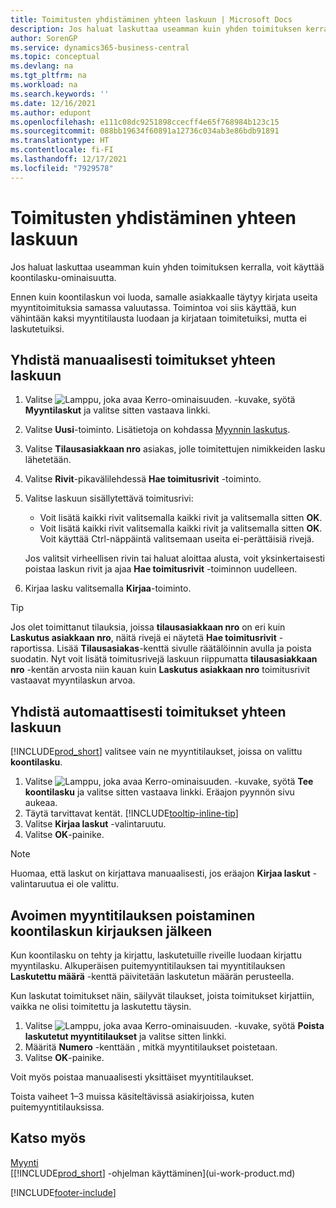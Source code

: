```yaml
---
title: Toimitusten yhdistäminen yhteen laskuun | Microsoft Docs
description: Jos haluat laskuttaa useamman kuin yhden toimituksen kerralla, voit käyttää koontilasku-ominaisuutta.
author: SorenGP
ms.service: dynamics365-business-central
ms.topic: conceptual
ms.devlang: na
ms.tgt_pltfrm: na
ms.workload: na
ms.search.keywords: ''
ms.date: 12/16/2021
ms.author: edupont
ms.openlocfilehash: e111c08dc9251898ccecff4e65f768984b123c15
ms.sourcegitcommit: 088bb19634f60891a12736c034ab3e86bdb91891
ms.translationtype: HT
ms.contentlocale: fi-FI
ms.lasthandoff: 12/17/2021
ms.locfileid: "7929578"
---
```

# <a name="combine-shipments-on-a-single-invoice"></a>Toimitusten yhdistäminen yhteen laskuun
Jos haluat laskuttaa useamman kuin yhden toimituksen kerralla, voit käyttää koontilasku-ominaisuutta.  

Ennen kuin koontilaskun voi luoda, samalle asiakkaalle täytyy kirjata useita myyntitoimituksia samassa valuutassa. Toimintoa voi siis käyttää, kun vähintään kaksi myyntitilausta luodaan ja kirjataan toimitetuiksi, mutta ei laskutetuiksi. 

## <a name="to-manually-combine-shipments-on-a-single-invoice"></a>Yhdistä manuaalisesti toimitukset yhteen laskuun  
1. Valitse ![Lamppu, joka avaa Kerro-ominaisuuden.](media/ui-search/search_small.png "Kerro, mitä haluat tehdä") -kuvake, syötä **Myyntilaskut** ja valitse sitten vastaava linkki.  
2. Valitse **Uusi**-toiminto. Lisätietoja on kohdassa [Myynnin laskutus](sales-how-invoice-sales.md).
3. Valitse **Tilausasiakkaan nro** asiakas, jolle toimitettujen nimikkeiden lasku lähetetään.  
4. Valitse **Rivit**-pikavälilehdessä **Hae toimitusrivit** -toiminto.  
5. Valitse laskuun sisällytettävä toimitusrivi:  

    - Voit lisätä kaikki rivit valitsemalla kaikki rivit ja valitsemalla sitten **OK**.  
    - Voit lisätä kaikki rivit valitsemalla kaikki rivit ja valitsemalla sitten **OK**. Voit käyttää Ctrl-näppäintä valitsemaan useita ei-perättäisiä rivejä.  

    Jos valitsit virheellisen rivin tai haluat aloittaa alusta, voit yksinkertaisesti poistaa laskun rivit ja ajaa **Hae toimitusrivit** -toiminnon uudelleen.  
7. Kirjaa lasku valitsemalla **Kirjaa**-toiminto.  

> [!TIP]  
> Jos olet toimittanut tilauksia, joissa **tilausasiakkaan nro** on eri kuin **Laskutus asiakkaan nro**, näitä rivejä ei näytetä **Hae toimitusrivit** -raportissa. Lisää **Tilausasiakas**-kenttä sivulle räätälöinnin avulla ja poista suodatin. Nyt voit lisätä toimitusrivejä laskuun riippumatta **tilausasiakkaan nro** -kentän arvosta niin kauan kuin **Laskutus asiakkaan nro** toimitusrivit vastaavat myyntilaskun arvoa.  

## <a name="to-automatically-combine-shipments-on-a-single-invoice"></a>Yhdistä automaattisesti toimitukset yhteen laskuun  
[!INCLUDE[prod_short](includes/prod_short.md)] valitsee vain ne myyntitilaukset, joissa on valittu **koontilasku**. 

1. Valitse ![Lamppu, joka avaa Kerro-ominaisuuden.](media/ui-search/search_small.png "Kerro, mitä haluat tehdä") -kuvake, syötä **Tee koontilasku** ja valitse sitten vastaava linkki. Eräajon pyynnön sivu aukeaa.  
2. Täytä tarvittavat kentät. [!INCLUDE[tooltip-inline-tip](includes/tooltip-inline-tip_md.md)]
3. Valitse **Kirjaa laskut** -valintaruutu.  
4. Valitse **OK**-painike.  

> [!NOTE]  
>  Huomaa, että laskut on kirjattava manuaalisesti, jos eräajon **Kirjaa laskut** -valintaruutua ei ole valittu.  

## <a name="to-remove-open-sales-orders-after-combined-shipment-posting"></a>Avoimen myyntitilauksen poistaminen koontilaskun kirjauksen jälkeen 
Kun koontilasku on tehty ja kirjattu, laskutetuille riveille luodaan kirjattu myyntilasku. Alkuperäisen puitemyyntitilauksen tai myyntitilauksen **Laskutettu määrä** -kenttä päivitetään laskutetun määrän perusteella.  

Kun laskutat toimitukset näin, säilyvät tilaukset, joista toimitukset kirjattiin, vaikka ne olisi toimitettu ja laskutettu täysin.   

1. Valitse ![Lamppu, joka avaa Kerro-ominaisuuden.](media/ui-search/search_small.png "Kerro, mitä haluat tehdä") -kuvake, syötä **Poista laskutetut myyntitilaukset** ja valitse sitten linkki.  
2. Määritä **Numero** -kenttään , mitkä myyntitilaukset poistetaan.  
3. Valitse **OK**-painike.  

Voit myös poistaa manuaalisesti yksittäiset myyntitilaukset.  

Toista vaiheet 1–3 muissa käsiteltävissä asiakirjoissa, kuten puitemyyntitilauksissa.

## <a name="see-also"></a>Katso myös  
[Myynti](sales-manage-sales.md)  
[[!INCLUDE[prod_short](includes/prod_short.md)] -ohjelman käyttäminen](ui-work-product.md)


[!INCLUDE[footer-include](includes/footer-banner.md)]
